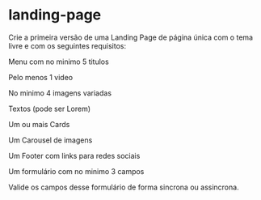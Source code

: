 # landing-page

Crie a primeira versão de uma Landing Page de página única com o tema livre e com os seguintes requisitos:

Menu com no minimo 5 titulos

Pelo menos 1 video

No minimo 4 imagens variadas

Textos (pode ser Lorem)

Um ou mais Cards

Um Carousel de imagens

Um Footer com links para redes sociais

Um formulário com no minimo 3 campos

Valide os campos desse formulário de forma sincrona ou assincrona.
